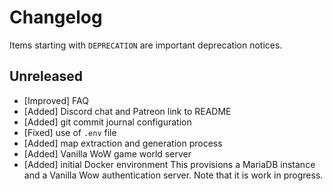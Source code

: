 # Changelog

Items starting with `DEPRECATION` are important deprecation notices.

## Unreleased

- [Improved] FAQ
- [Added] Discord chat and Patreon link to README
- [Added] git commit journal configuration
- [Fixed] use of `.env` file
- [Added] map extraction and generation process
- [Added] Vanilla WoW game world server
- [Added] initial Docker environment
    This provisions a MariaDB instance and a Vanilla Wow authentication
    server. Note that it is work in progress.
